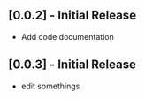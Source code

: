 ## [0.0.2] - Initial Release
- Add code documentation
## [0.0.3] - Initial Release
- edit somethings